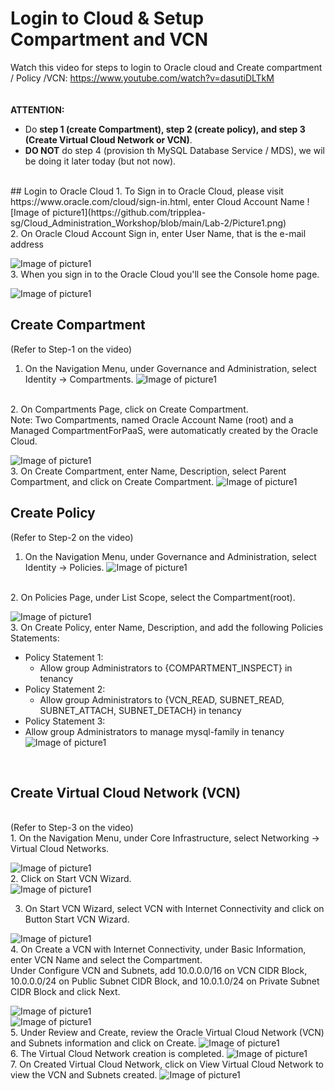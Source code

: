 # Login to Cloud & Setup Compartment and VCN 

Watch this video for steps to login to Oracle cloud and Create compartment / Policy /VCN: https://www.youtube.com/watch?v=dasutiDLTkM </br>
</br>
</br>
**ATTENTION:**
- Do **step 1 (create Compartment), step 2 (create policy), and step 3 (Create Virtual Cloud Network or VCN)**. </br>
- **DO NOT** do step 4 (provision th MySQL Database Service / MDS), we wil be doing it later today (but not now). </br>
</br>
## Login to Oracle Cloud
1.	To Sign in to Oracle Cloud, please visit https://www.oracle.com/cloud/sign-in.html, enter Cloud Account Name
![Image of picture1](https://github.com/tripplea-sg/Cloud_Administration_Workshop/blob/main/Lab-2/Picture1.png)
</br>
2.	On Oracle Cloud Account Sign in, enter User Name, that is the e-mail address 

![Image of picture1](https://github.com/tripplea-sg/Cloud_Administration_Workshop/blob/main/Lab-2/Picture2.png)
</br>
3.  When you sign in to the Oracle Cloud you'll see the Console home page. 

![Image of picture1](https://github.com/tripplea-sg/Cloud_Administration_Workshop/blob/main/Lab-2/Picture3.png)
</br>
## Create Compartment
(Refer to Step-1 on the video) </br>
1.	On the Navigation Menu, under Governance and Administration, select Identity -> Compartments. 
![Image of picture1](https://github.com/tripplea-sg/Cloud_Administration_Workshop/blob/main/Lab-2/Picture4.png)
</br>
2.	On Compartments Page, click on Create Compartment. </br>
Note:  Two Compartments, named Oracle Account Name (root) and a Managed CompartmentForPaaS, were automaticatly created by the Oracle Cloud. 

![Image of picture1](https://github.com/tripplea-sg/Cloud_Administration_Workshop/blob/main/Lab-2/Picture5.png)
</br>
3.	On Create Compartment, enter Name, Description, select Parent Compartment, and click on Create Compartment. 
![Image of picture1](https://github.com/tripplea-sg/Cloud_Administration_Workshop/blob/main/Lab-2/Picture6.png)
</br>
## Create Policy
(Refer to Step-2 on the video) </br>
1.	On the Navigation Menu, under Governance and Administration, select Identity -> Policies. 
![Image of picture1](https://github.com/tripplea-sg/Cloud_Administration_Workshop/blob/main/Lab-2/Picture6.png)
</br>
2.	On Policies Page, under List Scope, select the Compartment(root).

![Image of picture1](https://github.com/tripplea-sg/Cloud_Administration_Workshop/blob/main/Lab-2/Picture6.png)
</br>
3.	On Create Policy, enter Name, Description, and add the following Policies Statements: </b>
-	Policy Statement 1:
	- Allow group Administrators to {COMPARTMENT_INSPECT} in tenancy
-	Policy Statement 2:
 	- Allow group Administrators to {VCN_READ, SUBNET_READ, SUBNET_ATTACH, SUBNET_DETACH} in tenancy
-	Policy Statement 3:
  -	Allow group Administrators to manage mysql-family in tenancy
  ![Image of picture1](https://github.com/tripplea-sg/Cloud_Administration_Workshop/blob/main/Lab-2/Picture6.png)
</br>

## Create Virtual Cloud Network (VCN)
</br>
(Refer to Step-3 on the video) </br>
1.	On the Navigation Menu, under Core Infrastructure, select Networking -> Virtual Cloud Networks. 

 ![Image of picture1](https://github.com/tripplea-sg/Cloud_Administration_Workshop/blob/main/Lab-2/Picturev1.png)
</br>
2.	Click on Start VCN Wizard. 
 </br>
 ![Image of picture1](https://github.com/tripplea-sg/Cloud_Administration_Workshop/blob/main/Lab-2/Picturev2.png)
</br>

3.	On Start VCN Wizard, select VCN with Internet Connectivity and click on Button Start VCN Wizard. 
 
 ![Image of picture1](https://github.com/tripplea-sg/Cloud_Administration_Workshop/blob/main/Lab-2/Picturev3.png)
</br>
4.	On Create a VCN with Internet Connectivity, under Basic Information, enter VCN Name and select the Compartment.  </br>
Under Configure VCN and Subnets, add 10.0.0.0/16 on VCN CIDR Block, 10.0.0.0/24 on Public Subnet CIDR Block, and 10.0.1.0/24 on Private Subnet CIDR Block and click Next. 
 
 ![Image of picture1](https://github.com/tripplea-sg/Cloud_Administration_Workshop/blob/main/Lab-2/Picturev4.png)
</br>
![Image of picture1](https://github.com/tripplea-sg/Cloud_Administration_Workshop/blob/main/Lab-2/Picturev5.png)
</br>
5.	Under Review and Create, review the Oracle Virtual Cloud Network (VCN) and Subnets information and click on Create.
 ![Image of picture1](https://github.com/tripplea-sg/Cloud_Administration_Workshop/blob/main/Lab-2/Picturev6.png)
</br>
6.	The Virtual Cloud Network creation is completed. 
 ![Image of picture1](https://github.com/tripplea-sg/Cloud_Administration_Workshop/blob/main/Lab-2/Picturev7.png)
</br>
7.	On Created Virtual Cloud Network, click on View Virtual Cloud Network to view the VCN and Subnets created. 
 ![Image of picture1](https://github.com/tripplea-sg/Cloud_Administration_Workshop/blob/main/Lab-2/Picturev8.png)
</br>

